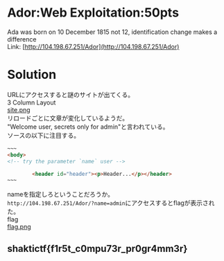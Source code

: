 # Ador:Web Exploitation:50pts
Ada was born on 10 December 1815 not 12, identification change makes a difference  
Link: [http://104.198.67.251/Ador](http://104.198.67.251/Ador)  

# Solution
URLにアクセスすると謎のサイトが出てくる。  
3 Column Layout  
[site.png](site/site.png)  
リロードごとに文章が変化しているようだ。  
"Welcome user, secrets only for admin"と言われている。  
ソースの以下に注目する。  
```html
~~~
<body>
<!-- try the parameter `name` user -->

        <header id="header"><p>Header...</p></header>
~~~
```
nameを指定しろということだろうか。  
`http://104.198.67.251/Ador/?name=admin`にアクセスするとflagが表示された。  
flag  
[flag.png](site/flag.png)  

## shaktictf{f1r5t_c0mpu73r_pr0gr4mm3r}